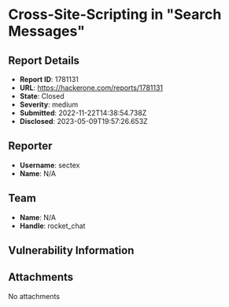 # Cross-Site-Scripting in "Search Messages"

## Report Details
- **Report ID**: 1781131
- **URL**: https://hackerone.com/reports/1781131
- **State**: Closed
- **Severity**: medium
- **Submitted**: 2022-11-22T14:38:54.738Z
- **Disclosed**: 2023-05-09T19:57:26.653Z

## Reporter
- **Username**: sectex
- **Name**: N/A

## Team
- **Name**: N/A
- **Handle**: rocket_chat

## Vulnerability Information


## Attachments
No attachments
